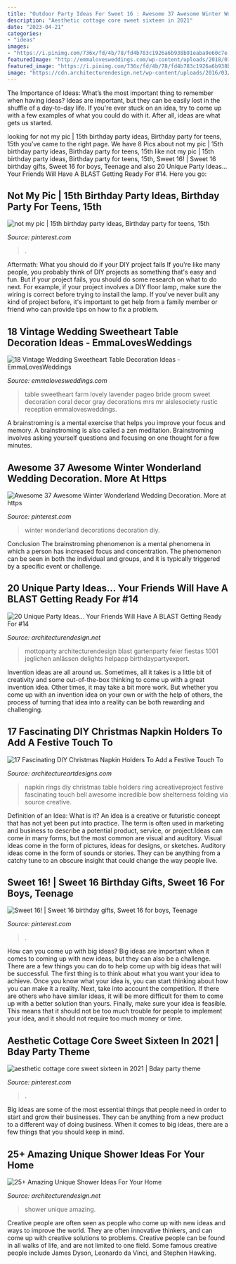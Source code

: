 ```yaml
---
title: "Outdoor Party Ideas For Sweet 16 : Awesome 37 Awesome Winter Wonderland Wedding Decoration. More At Https"
description: "Aesthetic cottage core sweet sixteen in 2021"
date: "2023-04-21"
categories:
- "ideas"
images:
- "https://i.pinimg.com/736x/fd/4b/78/fd4b783c1926a6b938b91eaba9e60c7e.jpg"
featuredImage: "http://emmalovesweddings.com/wp-content/uploads/2018/01/Mr.-Mrs.-vintage-sweetheart-table-ideas.jpg"
featured_image: "https://i.pinimg.com/736x/fd/4b/78/fd4b783c1926a6b938b91eaba9e60c7e.jpg"
image: "https://cdn.architecturendesign.net/wp-content/uploads/2016/03/AD-Amazing-Unique-Shower-Ideas-For-Your-Home-20.jpg"
---
```



The Importance of Ideas: What’s the most important thing to remember when having ideas?
Ideas are important, but they can be easily lost in the shuffle of a day-to-day life. If you're ever stuck on an idea, try to come up with a few examples of what you could do with it. After all, ideas are what gets us started.

	

		
looking for not my pic | 15th birthday party ideas, Birthday party for teens, 15th you've came to the right page. We have 8 Pics about not my pic | 15th birthday party ideas, Birthday party for teens, 15th like not my pic | 15th birthday party ideas, Birthday party for teens, 15th, Sweet 16! | Sweet 16 birthday gifts, Sweet 16 for boys, Teenage and also 20 Unique Party Ideas… Your Friends Will Have A BLAST Getting Ready For #14. Here you go:
		
    
## Not My Pic | 15th Birthday Party Ideas, Birthday Party For Teens, 15th

<img loading=lazy src="https://i.pinimg.com/736x/51/f7/07/51f70702f41df87f58835301c15a6417.jpg" onerror="this.onerror=null;this.src='https://tse3.mm.bing.net/th?id=OIP.vczts_INctCF47IXR01vWQHaNw&amp;pid=15.1';" alt="not my pic | 15th birthday party ideas, Birthday party for teens, 15th">

_Source: pinterest.com_

>. 

	

Aftermath: What you should do if your DIY project fails
If you're like many people, you probably think of DIY projects as something that's easy and fun. But if your project fails, you should do some research on what to do next. For example, if your project involves a DIY floor lamp, make sure the wiring is correct before trying to install the lamp. If you've never built any kind of project before, it's important to get help from a family member or friend who can provide tips on how to fix a problem.

    
## 18 Vintage Wedding Sweetheart Table Decoration Ideas - EmmaLovesWeddings

<img loading=lazy src="http://emmalovesweddings.com/wp-content/uploads/2018/01/Mr.-Mrs.-vintage-sweetheart-table-ideas.jpg" onerror="this.onerror=null;this.src='https://tse4.mm.bing.net/th?id=OIP.iL1P3e0qd1hEW9tzclO20wHaLH&amp;pid=15.1';" alt="18 Vintage Wedding Sweetheart Table Decoration Ideas - EmmaLovesWeddings">

_Source: emmalovesweddings.com_

>table sweetheart farm lovely lavender pageo bride groom sweet decoration coral decor gray decorations mrs mr aislesociety rustic reception emmalovesweddings. 

	

A brainstroming is a mental exercise that helps you improve your focus and memory. A brainstroming is also called a zen meditation. Brainstroming involves asking yourself questions and focusing on one thought for a few minutes.

    
## Awesome 37 Awesome Winter Wonderland Wedding Decoration. More At Https

<img loading=lazy src="https://i.pinimg.com/736x/b9/9b/ad/b99bad21d284bd2fa04053e6878abf2c.jpg" onerror="this.onerror=null;this.src='https://tse1.mm.bing.net/th?id=OIP.lR2EZDPZkeyeRRYOwAF6nwHaJ3&amp;pid=15.1';" alt="Awesome 37 Awesome Winter Wonderland Wedding Decoration. More at https">

_Source: pinterest.com_

>winter wonderland decorations decoration diy. 

	

Conclusion
The brainstroming phenomenon is a mental phenomena in which a person has increased focus and concentration. The phenomenon can be seen in both the individual and groups, and it is typically triggered by a specific event or challenge.

    
## 20 Unique Party Ideas… Your Friends Will Have A BLAST Getting Ready For #14

<img loading=lazy src="https://cdn.architecturendesign.net/wp-content/uploads/2016/05/AD-Unique-Party-Themes-02.jpg" onerror="this.onerror=null;this.src='https://tse3.mm.bing.net/th?id=OIP.PUaSgNIJ02lezm1Uzc7rogHaUJ&amp;pid=15.1';" alt="20 Unique Party Ideas… Your Friends Will Have A BLAST Getting Ready For #14">

_Source: architecturendesign.net_

>mottoparty architecturendesign blast gartenparty feier fiestas 1001 jeglichen anlässen delights helpapp birthdaypartyexpert. 

	

Invention ideas are all around us. Sometimes, all it takes is a little bit of creativity and some out-of-the-box thinking to come up with a great invention idea. Other times, it may take a bit more work. But whether you come up with an invention idea on your own or with the help of others, the process of turning that idea into a reality can be both rewarding and challenging.

    
## 17 Fascinating DIY Christmas Napkin Holders To Add A Festive Touch To

<img loading=lazy src="https://www.architectureartdesigns.com/wp-content/uploads/2014/12/839.jpg" onerror="this.onerror=null;this.src='https://tse3.mm.bing.net/th?id=OIP.HSVO8oKUIb3zmF06412AfgHaJ4&amp;pid=15.1';" alt="17 Fascinating DIY Christmas Napkin Holders To Add a Festive Touch To">

_Source: architectureartdesigns.com_

>napkin rings diy christmas table holders ring acreativeproject festive fascinating touch bell awesome incredible bow shelterness folding via source creative. 

	

Definition of an Idea: What is it?
An idea is a creative or futuristic concept that has not yet been put into practice. The term is often used in marketing and business to describe a potential product, service, or project.Ideas can come in many forms, but the most common are visual and auditory. Visual ideas come in the form of pictures, ideas for designs, or sketches. Auditory ideas come in the form of sounds or stories. They can be anything from a catchy tune to an obscure insight that could change the way people live.

    
## Sweet 16! | Sweet 16 Birthday Gifts, Sweet 16 For Boys, Teenage

<img loading=lazy src="https://i.pinimg.com/736x/fd/4b/78/fd4b783c1926a6b938b91eaba9e60c7e.jpg" onerror="this.onerror=null;this.src='https://tse2.mm.bing.net/th?id=OIP.y3iuFIzaoyOmBN3e7MLIWwHaNL&amp;pid=15.1';" alt="Sweet 16! | Sweet 16 birthday gifts, Sweet 16 for boys, Teenage">

_Source: pinterest.com_

>. 

	

How can you come up with big ideas?
Big ideas are important when it comes to coming up with new ideas, but they can also be a challenge. There are a few things you can do to help come up with big ideas that will be successful. The first thing is to think about what you want your idea to achieve. Once you know what your idea is, you can start thinking about how you can make it a reality. Next, take into account the competition. If there are others who have similar ideas, it will be more difficult for them to come up with a better solution than yours. Finally, make sure your idea is feasible. This means that it should not be too much trouble for people to implement your idea, and it should not require too much money or time.

    
## Aesthetic Cottage Core Sweet Sixteen In 2021 | Bday Party Theme

<img loading=lazy src="https://i.pinimg.com/736x/9a/11/05/9a1105b9c568c2daf9c49c8b7c2d66fe.jpg" onerror="this.onerror=null;this.src='https://tse3.mm.bing.net/th?id=OIP.gNHsWDZMnHsMj5pWhSz1MgHaLH&amp;pid=15.1';" alt="aesthetic cottage core sweet sixteen in 2021 | Bday party theme">

_Source: pinterest.com_

>. 

	

Big ideas are some of the most essential things that people need in order to start and grow their businesses. They can be anything from a new product to a different way of doing business. When it comes to big ideas, there are a few things that you should keep in mind. 

    
## 25+ Amazing Unique Shower Ideas For Your Home

<img loading=lazy src="https://cdn.architecturendesign.net/wp-content/uploads/2016/03/AD-Amazing-Unique-Shower-Ideas-For-Your-Home-20.jpg" onerror="this.onerror=null;this.src='https://tse1.mm.bing.net/th?id=OIP._1EGxbUjhxBi75P-HWNKVgHaLH&amp;pid=15.1';" alt="25+ Amazing Unique Shower Ideas For Your Home">

_Source: architecturendesign.net_

>shower unique amazing. 

	

Creative people are often seen as people who come up with new ideas and ways to improve the world. They are often innovative thinkers, and can come up with creative solutions to problems. Creative people can be found in all walks of life, and are not limited to one field. Some famous creative people include James Dyson, Leonardo da Vinci, and Stephen Hawking.

